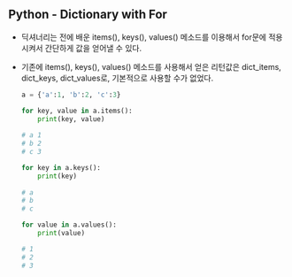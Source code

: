 ## Python - Dictionary with For

- 딕셔너리는 전에 배운 items(), keys(), values() 메소드를 이용해서
  for문에 적용시켜서 간단하게 값을 얻어낼 수 있다.

- 기존에 items(), keys(), values() 메소드를 사용해서 얻은 리턴값은
  dict_items, dict_keys, dict_values로, 기본적으로 사용할 수가 없었다.

  ```python
  a = {'a':1, 'b':2, 'c':3}
  
  for key, value in a.items():
      print(key, value)
      
  # a 1
  # b 2
  # c 3
  
  for key in a.keys():
      print(key)
      
  # a
  # b
  # c
  
  for value in a.values():
      print(value)
  
  # 1
  # 2
  # 3
  ```